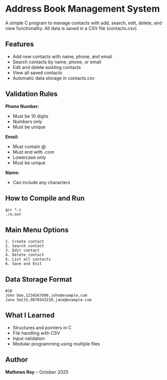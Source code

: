 # Address Book Management System

A simple C program to manage contacts with add, search, edit, delete, and view functionality. All data is saved in a CSV file (contacts.csv).

## Features

- Add new contacts with name, phone, and email
- Search contacts by name, phone, or email
- Edit and delete existing contacts
- View all saved contacts
- Automatic data storage in contacts.csv

## Validation Rules

**Phone Number:**
- Must be 10 digits
- Numbers only
- Must be unique

**Email:**
- Must contain @
- Must end with .com
- Lowercase only
- Must be unique

**Name:**
- Can include any characters

## How to Compile and Run
```
gcc *.c
./a.out
```

## Main Menu Options
```
1. Create contact
2. Search contact
3. Edit contact
4. Delete contact
5. List all contacts
6. Save and Exit
```

## Data Storage Format
```
#10
John Doe,1234567890,john@example.com
Jane Smith,9876543210,jane@example.com
```

## What I Learned

- Structures and pointers in C
- File handling with CSV
- Input validation
- Modular programming using multiple files

## Author

**Mathews Roy** – October 2025

